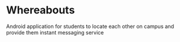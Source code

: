 # Whereabouts
Android application for students to locate each other on campus and provide them instant messaging service

